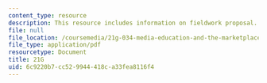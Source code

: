 ```yaml
---
content_type: resource
description: This resource includes information on fieldwork proposal.
file: null
file_location: /coursemedia/21g-034-media-education-and-the-marketplace-fall-2005/6c9220b7cc529944418ca33fea8116f4_MIT21G_034F05_fieldworkpro.pdf
file_type: application/pdf
resourcetype: Document
title: 21G
uid: 6c9220b7-cc52-9944-418c-a33fea8116f4
---
```

